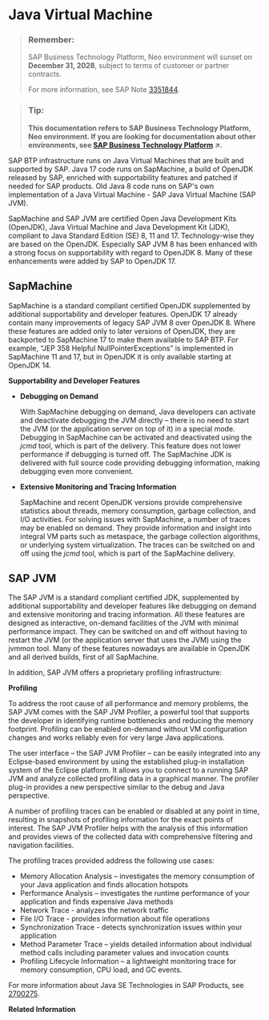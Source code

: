 <!-- loioda030d10d97610149defa1084cb0b2f1 -->

# Java Virtual Machine

> ### Remember:  
> SAP Business Technology Platform, Neo environment will sunset on **December 31, 2028**, subject to terms of customer or partner contracts.
> 
> For more information, see SAP Note [3351844](https://me.sap.com/notes/3351844).

> ### Tip:  
> **This documentation refers to SAP Business Technology Platform, Neo environment. If you are looking for documentation about other environments, see [SAP Business Technology Platform](https://help.sap.com/viewer/65de2977205c403bbc107264b8eccf4b/Cloud/en-US/6a2c1ab5a31b4ed9a2ce17a5329e1dd8.html "SAP Business Technology Platform (SAP BTP) is an integrated offering comprised of four technology portfolios: database and data management, application development and integration, analytics, and intelligent technologies. The platform offers users the ability to turn data into business value, compose end-to-end business processes, and build and extend SAP applications quickly.") :arrow_upper_right:.**

SAP BTP infrastructure runs on Java Virtual Machines that are built and supported by SAP. Java 17 code runs on SapMachine, a build of OpenJDK released by SAP, enriched with supportability features and patched if needed for SAP products. Old Java 8 code runs on SAP's own implementation of a Java Virtual Machine - SAP Java Virtual Machine \(SAP JVM\).

SapMachine and SAP JVM are certified Open Java Development Kits \(OpenJDK\), Java Virtual Machine and Java Development Kit \(JDK\), compliant to Java Standard Edition \(SE\) 8, 11 and 17. Technology-wise they are based on the OpenJDK. Especially SAP JVM 8 has been enhanced with a strong focus on supportability with regard to OpenJDK 8. Many of these enhancements were added by SAP to OpenJDK 17.



<a name="loioda030d10d97610149defa1084cb0b2f1__section_zrv_pfp_rvb"/>

## SapMachine

SapMachine is a standard compliant certified OpenJDK supplemented by additional supportability and developer features. OpenJDK 17 already contain many improvements of legacy SAP JVM 8 over OpenJDK 8. Where these features are added only to later versions of OpenJDK, they are backported to SapMachine 17 to make them available to SAP BTP. For example, “JEP 358 Helpful NullPointerExceptions” is implemented in SapMachine 11 and 17, but in OpenJDK it is only available starting at OpenJDK 14.

**Supportability and Developer Features**

-   **Debugging on Demand**

    With SapMachine debugging on demand, Java developers can activate and deactivate debugging the JVM directly – there is no need to start the JVM \(or the application server on top of it\) in a special mode. Debugging in SapMachine can be activated and deactivated using the *jcmd* tool, which is part of the delivery. This feature does not lower performance if debugging is turned off. The SapMachine JDK is delivered with full source code providing debugging information, making debugging even more convenient.

-   **Extensive Monitoring and Tracing Information**

    SapMachine and recent OpenJDK versions provide comprehensive statistics about threads, memory consumption, garbage collection, and I/O activities. For solving issues with SapMachine, a number of traces may be enabled on demand. They provide information and insight into integral VM parts such as metaspace, the garbage collection algorithms, or underlying system virtualization. The traces can be switched on and off using the *jcmd* tool, which is part of the SapMachine delivery.




<a name="loioda030d10d97610149defa1084cb0b2f1__section_akf_xgp_rvb"/>

## SAP JVM

The SAP JVM is a standard compliant certified JDK, supplemented by additional supportability and developer features like debugging on demand and extensive monitoring and tracing information. All these features are designed as interactive, on-demand facilities of the JVM with minimal performance impact. They can be switched on and off without having to restart the JVM \(or the application server that uses the JVM\) using the jvmmon tool. Many of these features nowadays are available in OpenJDK and all derived builds, first of all SapMachine.

In addition, SAP JVM offers a proprietary profiling infrastructure:

**Profiling**

To address the root cause of all performance and memory problems, the SAP JVM comes with the SAP JVM Profiler, a powerful tool that supports the developer in identifying runtime bottlenecks and reducing the memory footprint. Profiling can be enabled on-demand without VM configuration changes and works reliably even for very large Java applications.

The user interface – the SAP JVM Profiler – can be easily integrated into any Eclipse-based environment by using the established plug-in installation system of the Eclipse platform. It allows you to connect to a running SAP JVM and analyze collected profiling data in a graphical manner. The profiler plug-in provides a new perspective similar to the debug and Java perspective.

A number of profiling traces can be enabled or disabled at any point in time, resulting in snapshots of profiling information for the exact points of interest. The SAP JVM Profiler helps with the analysis of this information and provides views of the collected data with comprehensive filtering and navigation facilities.

The profiling traces provided address the following use cases:

-   Memory Allocation Analysis – investigates the memory consumption of your Java application and finds allocation hotspots
-   Performance Analysis – investigates the runtime performance of your application and finds expensive Java methods
-   Network Trace - analyzes the network traffic
-   File I/O Trace - provides information about file operations
-   Synchronization Trace - detects synchronization issues within your application
-   Method Parameter Trace – yields detailed information about individual method calls including parameter values and invocation counts
-   Profiling Lifecycle Information – a lightweight monitoring trace for memory consumption, CPU load, and GC events.

For more information about Java SE Technologies in SAP Products, see [2700275](https://me.sap.com/notes/2700275).

**Related Information**  




